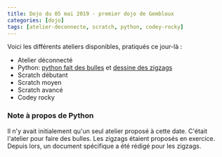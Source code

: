 ```yaml
---
title: Dojo du 05 mai 2019 - premier dojo de Gembloux
categories: [dojo]
tags: [atelier-deconnecte, scratch, python, codey-rocky]
---
```


Voici les différents ateliers disponibles, pratiqués ce jour-là :

* Atelier déconnecté
* Python: [python fait des bulles](https://drive.google.com/open?id=1A6RRxEJl67GJkd_6CuyVzj4hvJRgfxke) et [dessine des zigzags](https://drive.google.com/open?id=1eZLipDkMH8V9CSRaEPC7Biqp_g0ADhNu)
* Scratch débutant
* Scratch moyen
* Scratch avancé
* Codey rocky

### Note à propos de Python

Il n'y avait initialement qu'un seul atelier proposé à cette date. C'était l'atelier pour faire des bulles. Les zigzags étaient proposés en exercice. Depuis lors, un document spécifique a été rédigé pour les zigzags.
